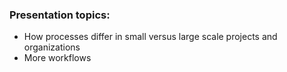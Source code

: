 ### Presentation topics:
- How processes differ in small versus large scale projects and organizations
- More workflows